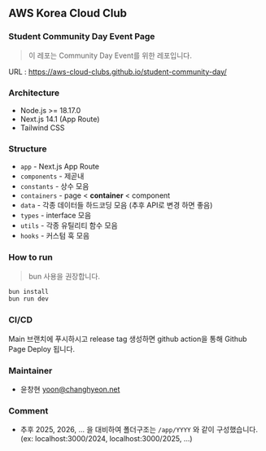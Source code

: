 ## AWS Korea Cloud Club
### Student Community Day Event Page
> 이 레포는 Community Day Event를 위한 레포입니다.
 
URL : https://aws-cloud-clubs.github.io/student-community-day/ 

### Architecture
- Node.js >= 18.17.0
- Next.js 14.1 (App Route)
- Tailwind CSS

### Structure
- `app` - Next.js App Route
- `components` - 제곧내
- `constants` - 상수 모음
- `containers` - page < **container** < component
- `data` - 각종 데이터들 하드코딩 모음 (추후 API로 변경 하면 좋음)
- `types` - interface 모음
- `utils` - 각종 유틸리티 함수 모음
- `hooks` - 커스텀 훅 모음

### How to run
> bun 사용을 권장합니다.
```bash
bun install
bun run dev
```

### CI/CD
Main 브랜치에 푸시하시고 release tag 생성하면 github action을 통해 Github Page Deploy 됩니다.

### Maintainer
- 윤창현 [yoon@changhyeon.net](mailto:yoon@changhyeon.net)


### Comment
- 추후 2025, 2026, ... 을 대비하여 폴더구조는 `/app/YYYY` 와 같이 구성했습니다. (ex: localhost:3000/2024, localhost:3000/2025, ...)
